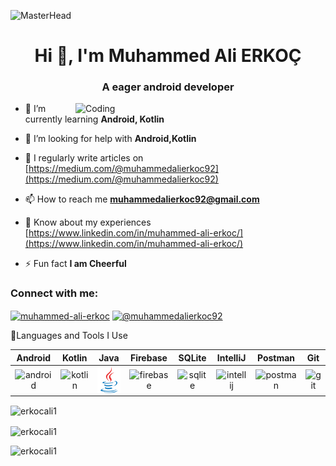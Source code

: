 ![MasterHead](https://1.bp.blogspot.com/-7A4WynwLsMw/XbBpCXG8fHI/AAAAAAAAMt4/uOa1bpLskYgrwGbllhSu2SDj_Mig8SXJQCLcBGAsYHQ/s1600/2000_600px.gif)
<h1 align="center">Hi 👋, I'm Muhammed Ali ERKOÇ</h1>
<h3 align="center">A eager android developer</h3>
<img align="right" alt="Coding" width="400" src="https://www.lambdatest.com/resources/images/news24.gif">


- 🌱 I’m currently learning **Android, Kotlin**

- 🤝 I’m looking for help with **Android,Kotlin**

- 📝 I regularly write articles on [https://medium.com/@muhammedalierkoc92](https://medium.com/@muhammedalierkoc92)

- 📫 How to reach me **muhammedalierkoc92@gmail.com**

- 📄 Know about my experiences [https://www.linkedin.com/in/muhammed-ali-erkoc/](https://www.linkedin.com/in/muhammed-ali-erkoc/)

- ⚡ Fun fact **I am Cheerful**



<h3 align="left">Connect with me:</h3>
<p align="left">
<a href="https://linkedin.com/in/muhammed-ali-erkoc" target="blank"><img align="center" src="https://raw.githubusercontent.com/rahuldkjain/github-profile-readme-generator/master/src/images/icons/Social/linked-in-alt.svg" alt="muhammed-ali-erkoc" height="30" width="40" /></a>
<a href="https://medium.com/@muhammedalierkoc92" target="blank"><img align="center" src="https://raw.githubusercontent.com/rahuldkjain/github-profile-readme-generator/master/src/images/icons/Social/medium.svg" alt="@muhammedalierkoc92" height="30" width="40" /></a>
</p>

🔸Languages and Tools I Use

| Android | Kotlin | Java | Firebase | SQLite | IntelliJ | Postman | Git 
| :-: | :-: | :-: | :-: | :-: | :-: | :-: | :-: 
|<img align="center" src="https://developer.android.com/images/logos/android.svg" alt="android" width="43" height="43"/>|<img align="center" src="https://www.vectorlogo.zone/logos/kotlinlang/kotlinlang-icon.svg" alt="kotlin" width="37" height="37"/>|<img align="center" src="https://raw.githubusercontent.com/devicons/devicon/master/icons/java/java-original.svg" alt="java" width="42" height="42"/>|<img align="center" src="https://www.vectorlogo.zone/logos/firebase/firebase-icon.svg" alt="firebase" width="40" height="40"/>|<img align="center" src="https://www.vectorlogo.zone/logos/sqlite/sqlite-icon.svg" alt="sqlite" width="40" height="40"/>|<img align="center" src="https://dashboard.snapcraft.io/site_media/appmedia/2017/10/logo_zjwX5FR.png" alt="intellij" width="40" height="40"/>|<img align="center" src="https://dashboard.snapcraft.io/site_media/appmedia/2018/11/logo-mark.png" alt="postman" width="40" height="40"/>|<img align="center" src="https://raw.githubusercontent.com/rahul-jha98/github_readme_icons/main/language_and_tools/square/git-scm/git-scm.svg" alt="git" width="43" height="43"/>|<img align="center" 

<p><img align="center" src="https://github-readme-stats.vercel.app/api/top-langs?username=erkocali1&show_icons=true&locale=en&layout=compact" alt="erkocali1" /></p>

<p><img align="center" src="https://github-readme-streak-stats.herokuapp.com/?user=erkocali1&" alt="erkocali1" /></p>

<p align="left"> <img src="https://komarev.com/ghpvc/?username=erkocali1&label=Profile%20views&color=0e75b6&style=flat" alt="erkocali1" /> </p>
